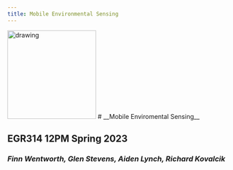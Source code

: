```yaml
---
title: Mobile Environmental Sensing
---
```

<img src="https://cdn.discordapp.com/attachments/1062098040674074644/1064749238040399952/IMG_7852.jpg" alt="drawing" width="200"/>
# __Mobile Enviromental Sensing__

## EGR314 12PM Spring 2023

### *Finn Wentworth, Glen Stevens, Aiden Lynch, Richard Kovalcik*
